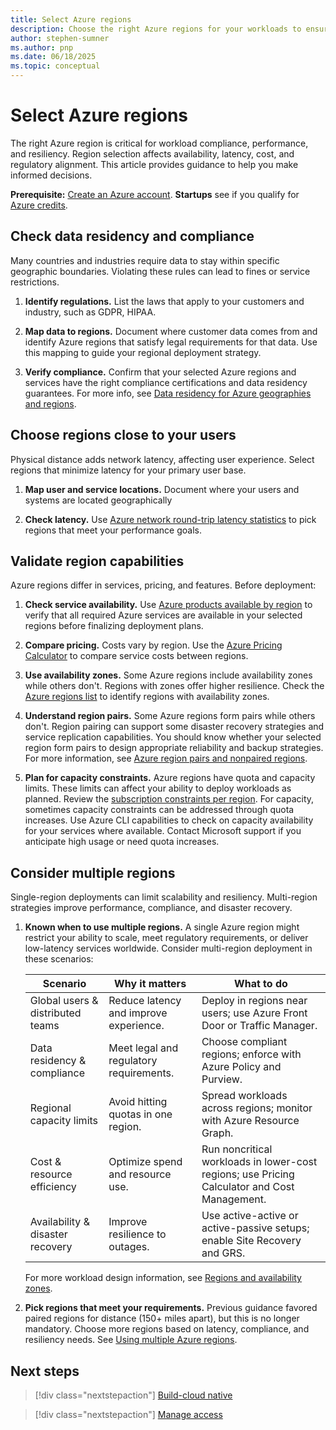 ```yaml
---
title: Select Azure regions
description: Choose the right Azure regions for your workloads to ensure compliance, optimize performance, and increase resiliency.
author: stephen-sumner
ms.author: pnp
ms.date: 06/18/2025
ms.topic: conceptual
---
```


# Select Azure regions

The right Azure region is critical for workload compliance, performance, and resiliency. Region selection affects availability, latency, cost, and regulatory alignment. This article provides guidance to help you make informed decisions.

**Prerequisite:** [Create an Azure account](https://azure.microsoft.com/pricing/purchase-options/azure-account?cid=msft_learn). **Startups** see if you qualify for [Azure credits](https://www.microsoft.com/startups).

## Check data residency and compliance

Many countries and industries require data to stay within specific geographic boundaries. Violating these rules can lead to fines or service restrictions.

1. **Identify regulations.** List the laws that apply to your customers and industry, such as GDPR, HIPAA.

1. **Map data to regions.** Document where customer data comes from and identify Azure regions that satisfy legal requirements for that data. Use this mapping to guide your regional deployment strategy.

1. **Verify compliance.** Confirm that your selected Azure regions and services have the right compliance certifications and data residency guarantees. For more info, see [Data residency for Azure geographies and regions](https://azure.microsoft.com//explore/global-infrastructure/data-residency/).

## Choose regions close to your users

Physical distance adds network latency, affecting user experience. Select regions that minimize latency for your primary user base.

1. **Map user and service locations.** Document where your users and systems are located geographically

1. **Check latency.** Use [Azure network round-trip latency statistics](/azure/networking/azure-network-latency) to pick regions that meet your performance goals.

## Validate region capabilities

Azure regions differ in services, pricing, and features. Before deployment:

1. **Check service availability.** Use [Azure products available by region](https://azure.microsoft.com/explore/global-infrastructure/products-by-region/) to verify that all required Azure services are available in your selected regions before finalizing deployment plans.

1. **Compare pricing.** Costs vary by region. Use the [Azure Pricing Calculator](https://azure.microsoft.com/pricing/calculator/) to compare service costs between regions.

1. **Use availability zones.** Some Azure regions include availability zones while others don't. Regions with zones offer higher resilience. Check the [Azure regions list](/azure/reliability/regions-list#azure-regions-list-1) to identify regions with availability zones.

1. **Understand region pairs.** Some Azure regions form pairs while others don't. Region pairing can support some disaster recovery strategies and service replication capabilities. You should know whether your selected region form pairs to design appropriate reliability and backup strategies. For more information, see [Azure region pairs and nonpaired regions](/azure/reliability/regions-paired).

1. **Plan for capacity constraints.** Azure regions have quota and capacity limits. These limits can affect your ability to deploy workloads as planned. Review the [subscription constraints per region](/azure/azure-resource-manager/management/azure-subscription-service-limits). For capacity, sometimes capacity constraints can be addressed through quota increases. Use Azure CLI capabilities to check on capacity availability for your services where available. Contact Microsoft support if you anticipate high usage or need quota increases.

## Consider multiple regions

Single-region deployments can limit scalability and resiliency. Multi-region strategies improve performance, compliance, and disaster recovery.

1. **Known when to use multiple regions.** A single Azure region might restrict your ability to scale, meet regulatory requirements, or deliver low-latency services worldwide. Consider multi-region deployment in these scenarios:

    | Scenario | Why it matters | What to do |
    |----------|---------------|------------|
    | Global users & distributed teams | Reduce latency and improve experience. | Deploy in regions near users; use Azure Front Door or Traffic Manager. |
    | Data residency & compliance | Meet legal and regulatory requirements. | Choose compliant regions; enforce with Azure Policy and Purview. |
    | Regional capacity limits | Avoid hitting quotas in one region. | Spread workloads across regions; monitor with Azure Resource Graph. |
    | Cost & resource efficiency | Optimize spend and resource use. | Run noncritical workloads in lower-cost regions; use Pricing Calculator and Cost Management. |
    | Availability & disaster recovery | Improve resilience to outages. | Use active-active or active-passive setups; enable Site Recovery and GRS. |

    For more workload design information, see [Regions and availability zones](/azure/well-architected/reliability/regions-availability-zones).

1. **Pick regions that meet your requirements.** Previous guidance favored paired regions for distance (150+ miles apart), but this is no longer mandatory. Choose more regions based on latency, compliance, and resiliency needs. See [Using multiple Azure regions](/azure/reliability/regions-overview#using-multiple-azure-regions).

## Next steps

> [!div class="nextstepaction"]
> [Build-cloud native](../../cloud-native/plan-cloud-native-solutions.md)

> [!div class="nextstepaction"]
> [Manage access](./manage-access.md)
